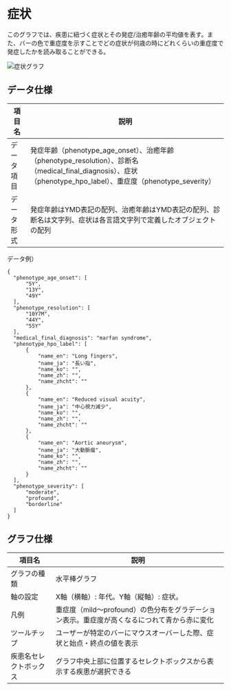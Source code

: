 # 症状

このグラフでは、疾患に紐づく症状とその発症/治癒年齢の平均値を表す。また、バーの色で重症度を示すことでどの症状が何歳の時にどれくらいの重症度で発症したかを読み取ることができる。

![症状グラフ](../../assets/images/stats_symptons.png)

## データ仕様
| 項目名 | 説明 |
| ---- | ---- |
| データ項目 | 発症年齢（phenotype_age_onset）、治癒年齢（phenotype_resolution）、診断名（medical_final_diagnosis）、症状（phenotype_hpo_label）、重症度（phenotype_severity） |
| データ形式 | 発症年齢はYMD表記の配列、治癒年齢はYMD表記の配列、診断名は文字列、症状は各言語文字列で定義したオブジェクトの配列 |

データ例）
```
{
  "phenotype_age_onset": [
      "5Y",
      "13Y",
      "49Y"
  ],
  "phenotype_resolution": [
      "10Y7M",
      "44Y",
      "55Y"
  ],
  "medical_final_diagnosis": "marfan syndrome",
  "phenotype_hpo_label": [
      {
          "name_en": "Long fingers",
          "name_ja": "長い指",
          "name_ko": "",
          "name_zh": "",
          "name_zhcht": ""
      },
      {
          "name_en": "Reduced visual acuity",
          "name_ja": "中心視力減少",
          "name_ko": "",
          "name_zh": "",
          "name_zhcht": ""
      },
      {
          "name_en": "Aortic aneurysm",
          "name_ja": "大動脈瘤",
          "name_ko": "",
          "name_zh": "",
          "name_zhcht": ""
      }
  ],
  "phenotype_severity": [
      "moderate",
      "profound",
      "borderline"
  ]
}
```

## グラフ仕様
| 項目名 | 説明 |
| ---- | ---- |
| グラフの種類 | 水平棒グラフ |
| 軸の設定 | X軸（横軸）: 年代。Y軸（縦軸）: 症状。 |
| 凡例 | 重症度（mild〜profound）の色分布をグラデーション表示。重症度が高くなるにつれて青から赤に変化 |
| ツールチップ | ユーザーが特定のバーにマウスオーバーした際、症状と始点・終点の値を表示 |
| 疾患名セレクトボックス | グラフ中央上部に位置するセレクトボックスから表示する疾患が選択できる |
